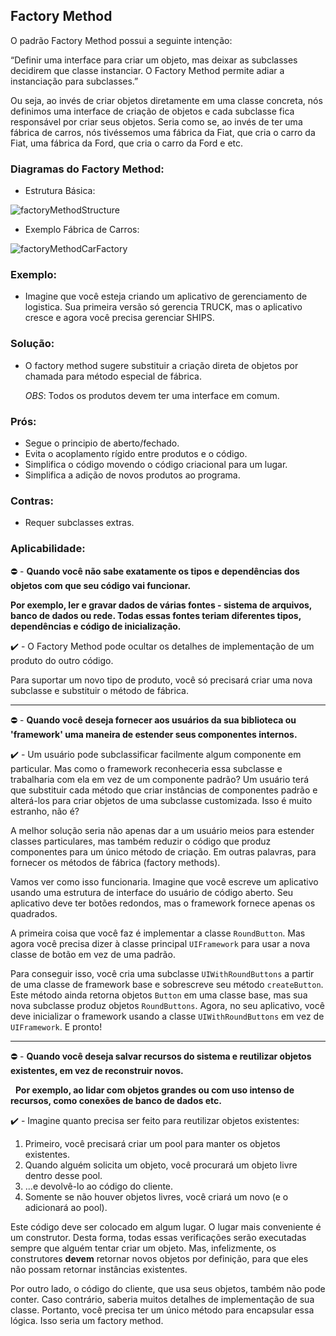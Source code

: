 ## Factory Method

O padrão Factory Method possui a seguinte intenção:

“Definir uma interface para criar um objeto, mas deixar as subclasses decidirem que classe instanciar. O Factory Method permite adiar a instanciação para subclasses.” 

Ou seja, ao invés de criar objetos diretamente em uma classe concreta, nós definimos uma interface de criação de objetos e cada subclasse fica responsável por criar seus objetos. Seria como se, ao invés de ter uma fábrica de carros, nós tivéssemos uma fábrica da Fiat, que cria o carro da Fiat, uma fábrica da Ford, que cria o carro da Ford e etc.

### Diagramas do Factory Method:
* Estrutura Básica:

![factoryMethodStructure](https://refactoring.guru/images/patterns/diagrams/factory-method/structure.png)

* Exemplo Fábrica de Carros:

![factoryMethodCarFactory](https://brizeno.files.wordpress.com/2011/09/factory-method.png)

### Exemplo:
 - Imagine que você esteja criando um aplicativo de gerenciamento de logistica. Sua primeira versão só gerencia TRUCK, mas o aplicativo cresce e agora você precisa gerenciar SHIPS.

### Solução: 
 - O factory method sugere substituir a criação direta de objetos por chamada para método especial de fábrica.

    *OBS*: Todos os produtos devem ter uma interface em comum.

### Prós: 
 - Segue o principio de aberto/fechado.
 - Evita o acoplamento rígido entre produtos e o código.
 - Simplifica o código movendo o código criacional para um lugar.
 - Simplifica a adição de novos produtos ao programa.

### Contras: 
 - Requer subclasses extras.

### Aplicabilidade:
 :no_entry: - __Quando você não sabe exatamente os tipos e dependências dos objetos com que seu código vai funcionar.__

 __Por exemplo, ler e gravar dados de várias fontes - sistema de arquivos, banco de dados ou rede. Todas essas fontes teriam diferentes tipos, dependências e código de inicialização.__
 
 :heavy_check_mark: - O Factory Method pode ocultar os detalhes de implementação de um produto do outro código.

 Para suportar um novo tipo de produto, você só precisará criar uma nova subclasse e substituir o método de fábrica.
 
 ---

 :no_entry: - __Quando você deseja fornecer aos usuários da sua biblioteca ou 'framework' uma maneira de estender seus componentes internos.__
 
 :heavy_check_mark: - Um usuário pode subclassificar facilmente algum componente em particular. Mas como o framework reconheceria essa subclasse e trabalharia com ela em vez de um componente padrão? Um usuário terá que substituir cada método que criar instâncias de componentes padrão e alterá-los para criar objetos de uma subclasse customizada. Isso é muito estranho, não é?

 A melhor solução seria não apenas dar a um usuário meios para estender classes particulares, mas também reduzir o código que produz componentes para um único método de criação. Em outras palavras, para fornecer os métodos de fábrica (factory methods).

 Vamos ver como isso funcionaria. Imagine que você escreve um aplicativo usando uma estrutura de interface do usuário de código aberto. Seu aplicativo deve ter botões redondos, mas o framework fornece apenas os quadrados.

 A primeira coisa que você faz é implementar a classe `RoundButton`. Mas agora você precisa dizer à classe principal `UIFramework` para usar a nova classe de botão em vez de uma padrão.

 Para conseguir isso, você cria uma subclasse `UIWithRoundButtons` a partir de uma classe de framework base e sobrescreve seu método `createButton`. Este método ainda retorna objetos `Button` em uma classe base, mas sua nova subclasse produz objetos `RoundButtons`. Agora, no seu aplicativo, você deve inicializar o framework usando a classe `UIWithRoundButtons` em vez de` UIFramework`. E pronto!

 ---

 :no_entry: - __Quando você deseja salvar recursos do sistema e reutilizar objetos existentes, em vez de reconstruir novos.__

 &nbsp;&nbsp;__Por exemplo, ao lidar com objetos grandes ou com uso intenso de recursos, como conexões de banco de dados etc.__

 :heavy_check_mark: - Imagine quanto precisa ser feito para reutilizar objetos existentes:
  1. Primeiro, você precisará criar um pool para manter os objetos existentes.
  2. Quando alguém solicita um objeto, você procurará um objeto livre dentro desse pool.
  3. ...e devolvê-lo ao código do cliente.
  4. Somente se não houver objetos livres, você criará um novo (e o adicionará ao pool).
 
 Este código deve ser colocado em algum lugar. O lugar mais conveniente é um construtor. Desta forma, todas essas verificações serão executadas sempre que alguém tentar criar um objeto. Mas, infelizmente, os construtores **devem** retornar novos objetos por definição, para que eles não possam retornar instâncias existentes.

 Por outro lado, o código do cliente, que usa seus objetos, também não pode conter. Caso contrário, saberia muitos detalhes de implementação de sua classe. Portanto, você precisa ter um único método para encapsular essa lógica. Isso seria um factory method.